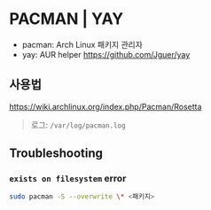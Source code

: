 # PACMAN | YAY

- pacman: Arch Linux 패키지 관리자
- yay: AUR helper <https://github.com/Jguer/yay>

## 사용법

<https://wiki.archlinux.org/index.php/Pacman/Rosetta>

> 로그: `/var/log/pacman.log`

## Troubleshooting

### `exists on filesystem` error

```sh
sudo pacman -S --overwrite \* <패키지>
```
